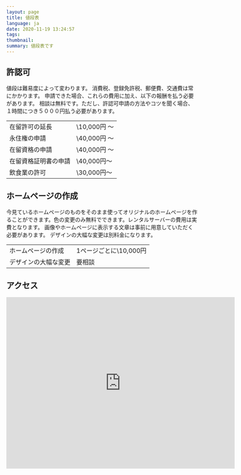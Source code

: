```yaml
---
layout: page
title: 値段表
language: ja
date: 2020-11-19 13:24:57
tags:
thumbnail:
summary: 値段表です
---
```

## 許認可

値段は難易度によって変わります。
消費税、登録免許税、郵便費、交通費は常にかかります。
申請できた場合、これらの費用に加え、以下の報酬を払う必要があります。
相談は無料です。ただし、許認可申請の方法やコツを聞く場合、１時間につき５０００円払う必要があります。

|    |    |
| ---- | ---- |
| 在留許可の延長 |  \10,000円 ～ |
| 永住権の申請 |  \40,000円 ～ |
| 在留資格の申請 |  \40,000円 ～ |
| 在留資格証明書の申請 |  \40,000円～  |
| 飲食業の許可 | \30,000円～ |

## ホームページの作成

今見ているホームページのものをそのまま使ってオリジナルのホームページを作ることができます。色の変更のみ無料でできます。レンタルサーバーの費用は実費となります。
画像やホームページに表示する文章は事前に用意していただく必要があります。
デザインの大幅な変更は別料金になります。

|    |    |
| ---- | ---- |
| ホームページの作成 |  1ページごとに\10,000円  |
| デザインの大幅な変更 | 要相談 |

## アクセス
<iframe src="https://www.google.com/maps/embed?pb=!1m18!1m12!1m3!1d3239.0648183045996!2d139.79760191526!3d35.724624380184196!2m3!1f0!2f0!3f0!3m2!1i1024!2i768!4f13.1!3m3!1m2!1s0x60188eeef5223ba1%3A0x55c97367f17381df!2z44CSMTExLTAwMjUg5p2x5Lqs6YO95Y-w5p2x5Yy65p2x5rWF6I2J77yS5LiB55uu77yS77yU4oiS77yR77yXIOOBteOBmOOCs-ODvOODnQ!5e0!3m2!1sja!2sjp!4v1548125976549" width="600" height="450" frameborder="0" style="border:0" allowfullscreen="" ></iframe>
